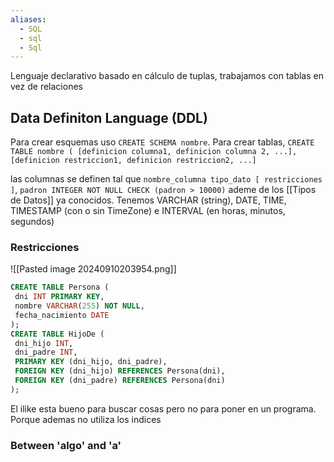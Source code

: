 ```yaml
---
aliases:
  - SQL
  - sql
  - Sql
---
```

 Lenguaje declarativo basado en cálculo de tuplas, trabajamos con tablas en vez de relaciones
## Data Definiton Language (DDL)
Para crear esquemas uso `CREATE SCHEMA nombre`. 
Para crear tablas, `CREATE TABLE nombre ( [definicion columna1, definicion columna 2, ...], [definicion restriccion1, definicion restriccion2, ...]`

las columnas se definen tal que `nombre_columna tipo_dato [ restricciones ]`, `padron INTEGER NOT NULL CHECK (padron > 10000)`
ademe de los [[Tipos de Datos]] ya conocidos. Tenemos VARCHAR (string), DATE, TIME, TIMESTAMP (con o sin TimeZone) e INTERVAL (en horas, minutos, segundos)

### Restricciones 
![[Pasted image 20240910203954.png]]
```SQL
CREATE TABLE Persona (
 dni INT PRIMARY KEY,
 nombre VARCHAR(255) NOT NULL,
 fecha_nacimiento DATE
);
CREATE TABLE HijoDe (
 dni_hijo INT,
 dni_padre INT,
 PRIMARY KEY (dni_hijo, dni_padre),
 FOREIGN KEY (dni_hijo) REFERENCES Persona(dni),
 FOREIGN KEY (dni_padre) REFERENCES Persona(dni)
);
```



El ilike esta bueno para buscar cosas pero no para poner en un programa. Porque ademas no utiliza los indices



### Between 'algo' and 'a'